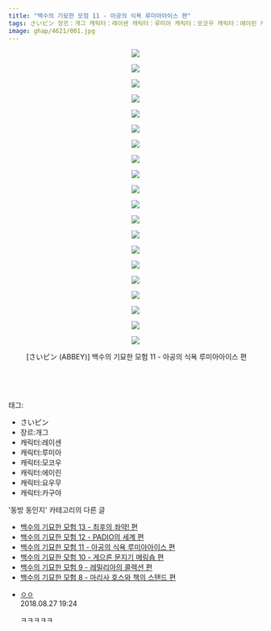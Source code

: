 ```yaml
---
title: "백수의 기묘한 모험 11 - 아공의 식욕 루미아아이스 편"
tags: さいピン 장르：개그 캐릭터：레이센 캐릭터：루미아 캐릭터：모코우 캐릭터：에이린 캐릭터：요우무 캐릭터：카구야 ABBEY 동방_동인지
image: ghap/4621/001.jpg
---
```

<div class="article">
<p style="text-align: center; clear: none; float: none;"><img src="{{ site.nasurl }}/ghap/4621/001.jpg"/></p>
<p style="text-align: center; clear: none; float: none;"><img src="{{ site.nasurl }}/ghap/4621/002.jpg"/></p>
<p style="text-align: center; clear: none; float: none;"><img src="{{ site.nasurl }}/ghap/4621/003.jpg"/></p>
<p style="text-align: center; clear: none; float: none;"><img src="{{ site.nasurl }}/ghap/4621/004.jpg"/></p>
<p style="text-align: center; clear: none; float: none;"><img src="{{ site.nasurl }}/ghap/4621/005.jpg"/></p>
<p style="text-align: center; clear: none; float: none;"><img src="{{ site.nasurl }}/ghap/4621/006.jpg"/></p>
<p style="text-align: center; clear: none; float: none;"><img src="{{ site.nasurl }}/ghap/4621/007.jpg"/></p>
<p style="text-align: center; clear: none; float: none;"><img src="{{ site.nasurl }}/ghap/4621/008.jpg"/></p>
<p style="text-align: center; clear: none; float: none;"><img src="{{ site.nasurl }}/ghap/4621/009.jpg"/></p>
<p style="text-align: center; clear: none; float: none;"><img src="{{ site.nasurl }}/ghap/4621/010.jpg"/></p>
<p style="text-align: center; clear: none; float: none;"><img src="{{ site.nasurl }}/ghap/4621/011.jpg"/></p>
<p style="text-align: center; clear: none; float: none;"><img src="{{ site.nasurl }}/ghap/4621/012.jpg"/></p>
<p style="text-align: center; clear: none; float: none;"><img src="{{ site.nasurl }}/ghap/4621/013.jpg"/></p>
<p style="text-align: center; clear: none; float: none;"><img src="{{ site.nasurl }}/ghap/4621/014.jpg"/></p>
<p style="text-align: center; clear: none; float: none;"><img src="{{ site.nasurl }}/ghap/4621/015.jpg"/></p>
<p style="text-align: center; clear: none; float: none;"><img src="{{ site.nasurl }}/ghap/4621/016.jpg"/></p>
<p style="text-align: center; clear: none; float: none;"><img src="{{ site.nasurl }}/ghap/4621/017.jpg"/></p>
<p style="text-align: center; clear: none; float: none;"><img src="{{ site.nasurl }}/ghap/4621/018.jpg"/></p>
<p style="text-align: center; clear: none; float: none;"><img src="{{ site.nasurl }}/ghap/4621/019.jpg"/></p>
<p style="text-align: center; clear: none; float: none;"><img src="{{ site.nasurl }}/ghap/4621/020.jpg"/></p>
<p style="text-align: center; clear: none; float: none;"> [さいピン (ABBEY)] 백수의 기묘한 모험 11 - 아공의 식욕 루미아아이스 편</p>
<p style="text-align: center; clear: none; float: none;"><br/></p>
<p><br/></p>
</div><div class="tagTrail">
<p>태그: </p>
<ul>
<li>さいピン</li>
<li>장르:개그</li>
<li>캐릭터:레이센</li>
<li>캐릭터:루미아</li>
<li>캐릭터:모코우</li>
<li>캐릭터:에이린</li>
<li>캐릭터:요우무</li>
<li>캐릭터:카구야</li>
</ul>
</div><div class="another">
<p>'동방 동인지' 카테고리의 다른 글</p>
<ul>
<li><a href="/2018-08-26-ghap_4623">백수의 기묘한 모험 13 - 최후의 좌약! 편</a></li>
<li><a href="/2018-08-26-ghap_4622">백수의 기묘한 모험 12 - PADIO의 세계 편</a></li>
<li><a href="/2018-08-26-ghap_4621">백수의 기묘한 모험 11 - 아공의 식욕 루미아아이스 편</a></li>
<li><a href="/2018-08-26-ghap_4620">백수의 기묘한 모험 10 - 게으른 문지기 메링숍 편</a></li>
<li><a href="/2018-08-26-ghap_4619">백수의 기묘한 모험 9 - 레밀리아의 콜렉션 편</a></li>
<li><a href="/2018-08-26-ghap_4618">백수의 기묘한 모험 8 - 마리사 호스와 책의 스탠드 편</a></li>
</ul>
</div><div class="cb_module cb_fluid">
<div class="cb_wrt cb_profile">
<div class="comment">
<ul>
<li class="cb_thumb_off" id="comment15319007">
<div class="cb_comment_area">
<div class="cb_info_area">
<div class="cb_section">
<span class="cb_nick_name"> <a href="http://." onclick="return openLinkInNewWindow(this)">ㅇㅇ</a></span>
</div>
<div class="cb_section">
<span class="cb_date">2018.08.27 19:24 </span>
</div>
</div>
<div class="cb_dsc_comment">
<p class="cb_dsc">
											ㅋㅋㅋㅋㅋ
										</p>
</div>
</div></li>
</ul>
</div>
</div><!-- commentList close -->
</div>